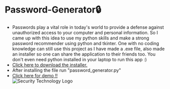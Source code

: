 # Password-Generator🔒
* Passwords play a vital role in today's world to provide a defense against unauthorized access to your computer and personal information. So I came up with this idea to use my python skills and make a strong password recommender using python and tkinter. One with no coding knowledge can still use this project as I have made a .exe file, also made an installer so one can share the application to their friends too. You don't even need python installed in your laptop to run this app :)
* [Click here to download the installer.](https://drive.google.com/file/d/13KpvhqCY9sXyHdeZX6OhP-EI_CMwZ_ve/view?usp=sharing)
* After installing the file run "password_generator.py"
* [Click here for demo !!](https://youtu.be/Wyb2D7KraYo)</br>
![Security Technology Logo](https://user-images.githubusercontent.com/62899452/139555949-6b219e7e-e747-4d6f-8bcd-3c67f25b98a5.gif)


